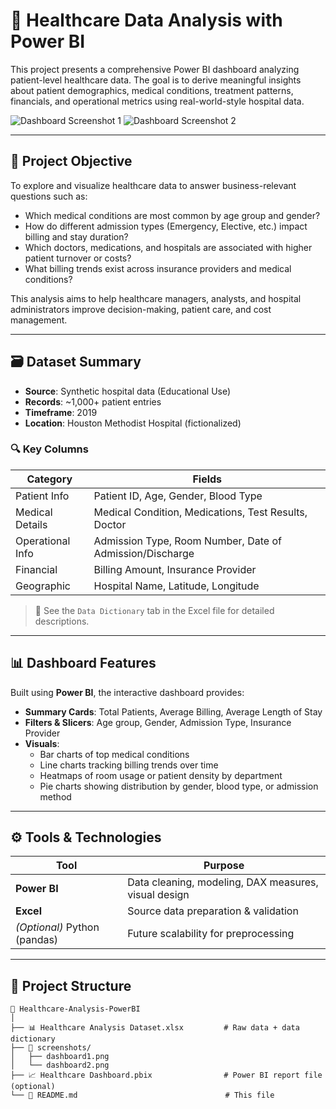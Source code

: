 # 🏥 Healthcare Data Analysis with Power BI

This project presents a comprehensive Power BI dashboard analyzing patient-level healthcare data. The goal is to derive meaningful insights about patient demographics, medical conditions, treatment patterns, financials, and operational metrics using real-world-style hospital data.

![Dashboard Screenshot 1](./screenshots/dashboard1.png)
![Dashboard Screenshot 2](./screenshots/dashboard2.png)

---

## 📌 Project Objective

To explore and visualize healthcare data to answer business-relevant questions such as:

- Which medical conditions are most common by age group and gender?
- How do different admission types (Emergency, Elective, etc.) impact billing and stay duration?
- Which doctors, medications, and hospitals are associated with higher patient turnover or costs?
- What billing trends exist across insurance providers and medical conditions?

This analysis aims to help healthcare managers, analysts, and hospital administrators improve decision-making, patient care, and cost management.

---

## 🗃 Dataset Summary

- **Source**: Synthetic hospital data (Educational Use)
- **Records**: ~1,000+ patient entries
- **Timeframe**: 2019
- **Location**: Houston Methodist Hospital (fictionalized)

### 🔍 Key Columns

| Category          | Fields |
|-------------------|--------|
| Patient Info      | Patient ID, Age, Gender, Blood Type |
| Medical Details   | Medical Condition, Medications, Test Results, Doctor |
| Operational Info  | Admission Type, Room Number, Date of Admission/Discharge |
| Financial         | Billing Amount, Insurance Provider |
| Geographic        | Hospital Name, Latitude, Longitude |

> 📎 See the `Data Dictionary` tab in the Excel file for detailed descriptions.

---

## 📊 Dashboard Features

Built using **Power BI**, the interactive dashboard provides:

- **Summary Cards**: Total Patients, Average Billing, Average Length of Stay
- **Filters & Slicers**: Age group, Gender, Admission Type, Insurance Provider
- **Visuals**:
  - Bar charts of top medical conditions
  - Line charts tracking billing trends over time
  - Heatmaps of room usage or patient density by department
  - Pie charts showing distribution by gender, blood type, or admission method

---

## ⚙ Tools & Technologies

| Tool | Purpose |
|------|---------|
| **Power BI** | Data cleaning, modeling, DAX measures, visual design |
| **Excel** | Source data preparation & validation |
| *(Optional)* Python (pandas) | Future scalability for preprocessing |

---

## 📂 Project Structure

```text
📁 Healthcare-Analysis-PowerBI
│
├── 📊 Healthcare Analysis Dataset.xlsx         # Raw data + data dictionary
├── 📁 screenshots/
│   ├── dashboard1.png
│   └── dashboard2.png
├── 📈 Healthcare Dashboard.pbix                # Power BI report file (optional)
└── 📄 README.md                                 # This file
